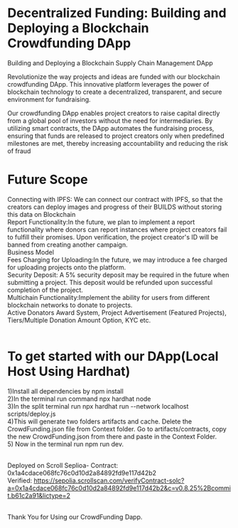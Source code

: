 
# Decentralized Funding: Building and Deploying a Blockchain Crowdfunding DApp

Building and Deploying a Blockchain Supply Chain Management DApp

Revolutionize the way projects and ideas are funded with our blockchain crowdfunding DApp. This innovative platform leverages the power of blockchain technology to create a decentralized, transparent, and secure environment for fundraising.

Our crowdfunding DApp enables project creators to raise capital directly from a global pool of investors without the need for intermediaries. By utilizing smart contracts, the DApp automates the fundraising process, ensuring that funds are released to project creators only when predefined milestones are met, thereby increasing accountability and reducing the risk of fraud

# Future Scope<br>
Connecting with IPFS: We can connect our contract with IPFS, so that the creators can deploy images and progress of their BUILDS without storing this data on Blockchain<br> 
Report Functionality:In the future, we plan to implement a report functionality where donors can report instances where project creators fail to fulfill their promises. Upon verification, the project creator's ID will be banned from creating another campaign.<br>
Business Model <br>
Fees Charging for Uploading:In the future, we may introduce a fee charged for uploading projects onto the platform.<br>
Security Deposit: A 5% security deposit may be required in the future when submitting a project. This deposit would be refunded upon successful completion of the project.<br>
Multichain Functionality:Implement the ability for users from different blockchain networks to donate to projects.<br>
Active Donators Award System, Project Advertisement (Featured Projects), Tiers/Multiple Donation Amount Option, KYC etc.<br><br>

# To get started with our DApp(Local Host Using Hardhat)
 1)Install all dependencies by npm install<br>
 2)In the terminal run command npx hardhat node<br>
 3)In the split terminal run npx hardhat run --network localhost scripts/deploy.js<br>
 4)This will generate two folders artifacts and cache. Delete the CrowdFunding.json file from Context folder. Go to artifacts/contracts, copy the new CrowdFunding.json from there and paste in the Context Folder.<br>
 5) Now in the terminal run npm run dev.<br><br>

 Deployed on Scroll Seplioa- Contract: 0x1a4cdace068fc76c0d10d2a84892fd9e117d42b2<br>
 Verified: https://sepolia.scrollscan.com/verifyContract-solc?a=0x1a4cdace068fc76c0d10d2a84892fd9e117d42b2&c=v0.8.25%2Bcommit.b61c2a91&lictype=2<br><br>

Thank You for Using our CrowdFunding Dapp.


